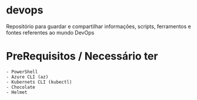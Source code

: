 # devops
Repositório para guardar e compartilhar informações, scripts, ferramentos e fontes referentes ao mundo DevOps

# PreRequisitos / Necessário ter
    - PowerShell
    - Azure CLI (az)
    - Kubernets CLI (kubectl)
    - Chocolate
    - Helmet